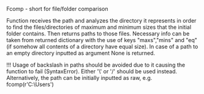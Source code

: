   Fcomp - short for file/folder comparison
  
  Function receives the path and analyzes the directory it represents in order to find the files/directories of maximum and minimum sizes that the initial folder contains.
  Then returns paths to those files.
  Necessary info can be taken from returned dictionary with the use of keys "maxs","mins" and "eq"(if somehow all contents of a directory have equal size). 
  In case of a path to an empty directory inputted as argument None is returned.
  
  !!!
  Usage of backslash in paths should be avoided due to it causing the function to fail (SyntaxError).
  Either '\\' or '/' should be used instead. Alternatively, the path can be initially inputted as raw, e.g. fcomp(r'C:\Users')
